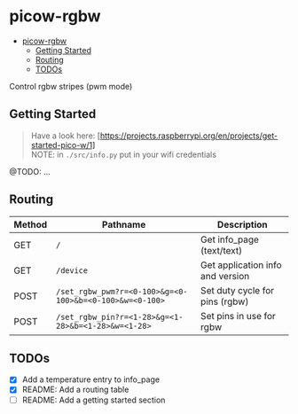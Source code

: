 # picow-rgbw

<!--toc:start-->
- [picow-rgbw](#picow-rgbw)
  - [Getting Started](#getting-started)
  - [Routing](#routing)
  - [TODOs](#todos)
<!--toc:end-->

Control rgbw stripes (pwm mode)

## Getting Started

> Have a look here: [https://projects.raspberrypi.org/en/projects/get-started-pico-w/1]  
> NOTE: in `./src/info.py` put in your wifi credentials  

@TODO: ...

## Routing

| Method | Pathname | Description |
|--------|----------|-------------|
| GET    | `/` | Get info\_page (text/text) |
| GET    | `/device` | Get application info and version |
| POST   | `/set_rgbw_pwm?r=<0-100>&g=<0-100>&b=<0-100>&w=<0-100>` | Set duty cycle for pins (rgbw) |
| POST   | `/set_rgbw_pin?r=<1-28>&g=<1-28>&b=<1-28>&w=<1-28>` | Set pins in use for rgbw |

## TODOs

- [x] Add a temperature entry to info\_page
- [x] README: Add a routing table
- [ ] README: Add a getting started section
